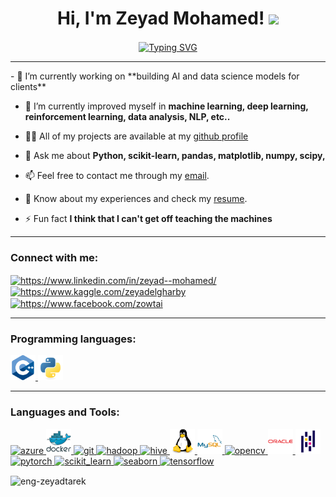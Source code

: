 <h1 align="center">
Hi, I'm Zeyad Mohamed!
  <img src="https://media.giphy.com/media/hvRJCLFzcasrR4ia7z/giphy.gif" width="30"></h1>

<center>
<p align="center">
  <a align="center" style="text-align : center;" href="https://git.io/typing-svg"><img align="center" src="https://readme-typing-svg.demolab.com?font=Fira+Code&weight=600&duration=2000&pause=1000&color=F74726&width=435&lines=Are+you+looking+for+a+AI+engineer?;or+a+data+scientist+expert?;please, contact+with+me." alt="Typing SVG" /></a>
</p>
</center>

<hr>
- 🔭 I’m currently working on **building AI and data science models for clients**

- 🌱 I’m currently improved myself in **machine learning, deep learning, reinforcement learning, data analysis, NLP, etc..**

- 👨‍💻 All of my projects are available at my <a target="blank" href ="https://github.com/Eng-ZeyadTarek">github profile</a>

- 💬 Ask me about **Python, scikit-learn, pandas, matplotlib, numpy, scipy,**

- 📫 Feel free to contact me through my <a target="blank" href="mailto:zeyadt600@gmail.com">email</a>.

- 📄 Know about my experiences and check my <a target="blank" href="https://drive.google.com/file/d/1-HDdeOyQmNez8SWW9YGT5X78ANxU8ppI/view?usp=sharing">resume</a>.

- ⚡ Fun fact **I think that I can't get off teaching the machines**
<hr>
<h3 align="left">Connect with me:</h3>
<p align="left">
<a href="https://linkedin.com/in/https://www.linkedin.com/in/zeyad--mohamed/" target="blank"><img align="center" src="https://raw.githubusercontent.com/rahuldkjain/github-profile-readme-generator/master/src/images/icons/Social/linked-in-alt.svg" alt="https://www.linkedin.com/in/zeyad--mohamed/" height="30" width="40" /></a>
<a href="https://kaggle.com/https://www.kaggle.com/zeyadelgharby" target="blank"><img align="center" src="https://raw.githubusercontent.com/rahuldkjain/github-profile-readme-generator/master/src/images/icons/Social/kaggle.svg" alt="https://www.kaggle.com/zeyadelgharby" height="30" width="40" /></a>
<a href="https://fb.com/https://www.facebook.com/zowtai" target="blank"><img align="center" src="https://raw.githubusercontent.com/rahuldkjain/github-profile-readme-generator/master/src/images/icons/Social/facebook.svg" alt="https://www.facebook.com/zowtai" height="30" width="40" /></a>
</p>
<hr>
<h3 align "left">Programming languages:</h3>
 <a href="https://www.w3schools.com/cpp/" target="_blank" rel="noreferrer"> <img src="https://raw.githubusercontent.com/devicons/devicon/master/icons/cplusplus/cplusplus-original.svg" alt="cplusplus" width="40" height="40"/> </a><a href="https://www.python.org" target="_blank" rel="noreferrer"> <img src="https://raw.githubusercontent.com/devicons/devicon/master/icons/python/python-original.svg" alt="python" width="40" height="40"/> </a>
 
<hr>
<h3 align="left">Languages and Tools:</h3>
<p align="left"> <a href="https://azure.microsoft.com/en-in/" target="_blank" rel="noreferrer"> <img src="https://www.vectorlogo.zone/logos/microsoft_azure/microsoft_azure-icon.svg" alt="azure" width="40" height="40"/> </a> <a href="https://www.docker.com/" target="_blank" rel="noreferrer"> <img src="https://raw.githubusercontent.com/devicons/devicon/master/icons/docker/docker-original-wordmark.svg" alt="docker" width="40" height="40"/> </a> <a href="https://git-scm.com/" target="_blank" rel="noreferrer"> <img src="https://www.vectorlogo.zone/logos/git-scm/git-scm-icon.svg" alt="git" width="40" height="40"/> </a> <a href="https://hadoop.apache.org/" target="_blank" rel="noreferrer"> <img src="https://www.vectorlogo.zone/logos/apache_hadoop/apache_hadoop-icon.svg" alt="hadoop" width="40" height="40"/> </a> <a href="https://hive.apache.org/" target="_blank" rel="noreferrer"> <img src="https://www.vectorlogo.zone/logos/apache_hive/apache_hive-icon.svg" alt="hive" width="40" height="40"/> </a> <a href="https://www.linux.org/" target="_blank" rel="noreferrer"> <img src="https://raw.githubusercontent.com/devicons/devicon/master/icons/linux/linux-original.svg" alt="linux" width="40" height="40"/> </a> <a href="https://www.mysql.com/" target="_blank" rel="noreferrer"> <img src="https://raw.githubusercontent.com/devicons/devicon/master/icons/mysql/mysql-original-wordmark.svg" alt="mysql" width="40" height="40"/> </a> <a href="https://opencv.org/" target="_blank" rel="noreferrer"> <img src="https://www.vectorlogo.zone/logos/opencv/opencv-icon.svg" alt="opencv" width="40" height="40"/> </a> <a href="https://www.oracle.com/" target="_blank" rel="noreferrer"> <img src="https://raw.githubusercontent.com/devicons/devicon/master/icons/oracle/oracle-original.svg" alt="oracle" width="40" height="40"/> </a> <a href="https://pandas.pydata.org/" target="_blank" rel="noreferrer"> <img src="https://raw.githubusercontent.com/devicons/devicon/2ae2a900d2f041da66e950e4d48052658d850630/icons/pandas/pandas-original.svg" alt="pandas" width="40" height="40"/> </a><a href="https://pytorch.org/" target="_blank" rel="noreferrer"> <img src="https://www.vectorlogo.zone/logos/pytorch/pytorch-icon.svg" alt="pytorch" width="40" height="40"/> </a> <a href="https://scikit-learn.org/" target="_blank" rel="noreferrer"> <img src="https://upload.wikimedia.org/wikipedia/commons/0/05/Scikit_learn_logo_small.svg" alt="scikit_learn" width="40" height="40"/> </a> <a href="https://seaborn.pydata.org/" target="_blank" rel="noreferrer"> <img src="https://seaborn.pydata.org/_images/logo-mark-lightbg.svg" alt="seaborn" width="40" height="40"/> </a> <a href="https://www.tensorflow.org" target="_blank" rel="noreferrer"> <img src="https://www.vectorlogo.zone/logos/tensorflow/tensorflow-icon.svg" alt="tensorflow" width="40" height="40"/> </a> </p>

<p><img align="center" src="https://github-readme-stats.vercel.app/api/top-langs?username=eng-zeyadtarek&show_icons=true&theme=dark&locale=en&layout=compact" alt="eng-zeyadtarek" /></p>

